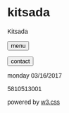 # kitsada
<!DOCTYPE html>
<html>
<title>W3.CSS Template</title>
<meta charset="UTF-8">
<meta name="viewport" content="width=device-width, initial-scale=1">
<link rel="stylesheet" w3.css">
<link rel="stylesheet" href="https://fonts.googleapis.com/css?family=Raleway">
<style>
body,h1,h5 {font-family: "Raleway", sans-serif}
body, html {height: 100%}
.bgimg {
    background-image: url('kitsada.jpg');
    min-height: 100%;
    background-position: center;
    background-size: cover;
}
</style>
<body>

<div class="bgimg w3-display-container w3-text-white">
  <div class="w3-display-middle w3-jumbo w3-padding-jumbo">
    <p>Kitsada</p>
  </div>
  <div class="w3-display-topleft w3-padding-jumbo w3-xlarge">
    <p><button onclick="document.getElementById('menu').style.display='block'" class="w3-button w3-black">menu</button></p>
    <p><button onclick="document.getElementById('contact').style.display='block'" class="w3-button w3-black">contact</button></p>
  </div>
  <div class="w3-display-bottomleft w3-padding-jumbo">
    <p class="w3-xlarge">monday 03/16/2017</p>
    <p class="w3-large">5810513001</p>
    <p>powered by <a href="https://www.w3schools.com/w3css/default.asp" target="_blank">w3.css</a></p>
  </div>
</div>

<!-- Menu Modal -->
<div id="menu" class="w3-modal">
  <div class="w3-modal-content w3-animate-zoom">
    <div class="w3-container w3-black">
      <span onclick="document.getElementById('menu').style.display='none'" class="w3-closebtn w3-xxlarge w3-hover-text-grey">x</span>
      <h1>Starters</h1>
    </div>
    <div class="w3-container">
      <h5>Tomato Soup <b>$2.50</b></h5>
      <h5>Chicken Salad <b>$3.50</b></h5>
      <h5>Bread and Butter <b>$1.00</b></h5>
    </div>
    <div class="w3-container w3-black">
      <h1>Main Courses</h1>
    </div>
    <div class="w3-container">
      <h5>Grilled Fish and Potatoes <b>$8.50</b></h5>
      <h5>Italian Pizza <b>$5.50</b></h5>
      <h5>Veggie Pasta <b>$4.00</b></h5>
      <h5>Chicken and Potatoes <b>$6.50</b></h5>
      <h5>Deluxe Burger <b>$5.00</b></h5>
    </div>
    <div class="w3-container w3-black">
      <h1>Desserts</h1>
    </div>
    <div class="w3-container">
      <h5>Fruit Salad <b>$2.50</b></h5>
      <h5>Ice cream <b>$2.00</b></h5>
      <h5>Chocolate Cake <b>$4.00</b></h5>
      <h5>Cheese <b>$5.50</b></h5>
    </div>
  </div>
</div>

<!-- Contact Modal -->
<div id="contact" class="w3-modal">
  <div class="w3-modal-content w3-animate-zoom">
    <div class="w3-container w3-black">
      <span onclick="document.getElementById('contact').style.display='none'" class="w3-closebtn w3-xxlarge w3-hover-text-grey">x</span>
      <h1>Contact</h1>
    </div>
    <div class="w3-container">
      <p>Reserve a table, ask for today's special or just send us a message:</p>
      <form action="/action_page.php" target="_blank">
        <p><input class="w3-input w3-padding-16 w3-border" type="text" placeholder="Name" required name="Name"></p>
        <p><input class="w3-input w3-padding-16 w3-border" type="number" placeholder="How many people" required name="People"></p>
        <p><input class="w3-input w3-padding-16 w3-border" type="datetime-local" placeholder="Date and time" required name="date" value="2017-11-16T20:00"></p>
        <p><input class="w3-input w3-padding-16 w3-border" type="text" placeholder="Message \ Special requirements" required name="Message"></p>
        <p><button class="w3-button" type="submit">SEND MESSAGE</button></p>
      </form>
    </div>
  </div>
</div>

</body>
</html>

